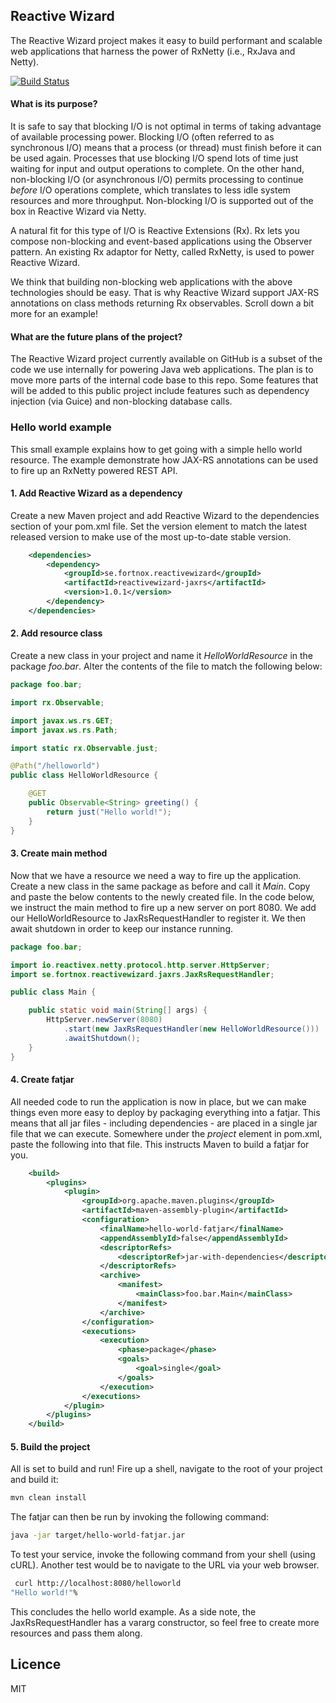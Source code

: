 ## Reactive Wizard
The Reactive Wizard project makes it easy to build performant and scalable web applications that harness the power of RxNetty (i.e., RxJava and Netty).

[![Build Status](https://travis-ci.org/FortnoxAB/reactive-wizard.svg?branch=master)](https://travis-ci.org/FortnoxAB/reactive-wizard)

#### What is its purpose?
It is safe to say that blocking I/O is not optimal in terms of taking advantage of available processing power. Blocking I/O (often referred to as synchronous I/O) means that a process (or thread) must finish before it can be used again. Processes that use blocking I/O spend lots of time just waiting for input and output operations to complete. On the other hand, non-blocking I/O (or asynchronous I/O) permits processing to continue _before_ I/O operations complete, which translates to less idle system resources and more throughput. Non-blocking I/O is supported out of the box in Reactive Wizard via Netty.

A natural fit for this type of I/O is Reactive Extensions (Rx). Rx lets you compose non-blocking and event-based applications using the Observer pattern. An existing Rx adaptor for Netty, called RxNetty, is used to power Reactive Wizard. 

We think that building non-blocking web applications with the above technologies should be easy. That is why Reactive Wizard support JAX-RS annotations on class methods returning Rx observables. Scroll down a bit more for an example!

#### What are the future plans of the project?
The Reactive Wizard project currently available on GitHub is a subset of the code we use internally for powering Java web applications. The plan is to move more parts of the internal code base to this repo. Some features that will be added to this public project include features such as dependency injection (via Guice) and non-blocking database calls.

### Hello world example
This small example explains how to get going with a simple hello world resource. The example demonstrate how JAX-RS annotations can be used to fire up an RxNetty powered REST API.

#### 1. Add Reactive Wizard as a dependency
Create a new Maven project and add Reactive Wizard to the dependencies section of your pom.xml file. Set the version element to match the latest released version to make use of the most up-to-date stable version.

```xml
    <dependencies>
        <dependency>
            <groupId>se.fortnox.reactivewizard</groupId>
            <artifactId>reactivewizard-jaxrs</artifactId>
            <version>1.0.1</version>
        </dependency>
    </dependencies>
```
#### 2. Add resource class
Create a new class in your project and name it _HelloWorldResource_ in the package _foo.bar_. Alter the contents of the file to match the following below:

```java
package foo.bar;

import rx.Observable;

import javax.ws.rs.GET;
import javax.ws.rs.Path;

import static rx.Observable.just;

@Path("/helloworld")
public class HelloWorldResource {

	@GET
	public Observable<String> greeting() {
		return just("Hello world!");
	}
}

```

#### 3. Create main method
Now that we have a resource we need a way to fire up the application. Create a new class in the same package as before and call it _Main_. Copy and paste the below contents to the newly created file. In the code below, we instruct the main method to fire up a new server on port 8080. We add our HelloWorldResource to JaxRsRequestHandler to register it. We then await shutdown in order to keep our instance running.

```java
package foo.bar;

import io.reactivex.netty.protocol.http.server.HttpServer;
import se.fortnox.reactivewizard.jaxrs.JaxRsRequestHandler;

public class Main {

	public static void main(String[] args) {
		HttpServer.newServer(8080)
			.start(new JaxRsRequestHandler(new HelloWorldResource()))
			.awaitShutdown();
	}
}
```

#### 4. Create fatjar
All needed code to run the application is now in place, but we can make things even more easy to deploy by packaging everything into a fatjar. This means that all jar files - including dependencies - are placed in a single jar file that we can execute. Somewhere under the _project_ element in pom.xml, paste the following into that file. This instructs Maven to build a fatjar for you.

```xml
    <build>
        <plugins>
            <plugin>
                <groupId>org.apache.maven.plugins</groupId>
                <artifactId>maven-assembly-plugin</artifactId>
                <configuration>
                    <finalName>hello-world-fatjar</finalName>
                    <appendAssemblyId>false</appendAssemblyId>
                    <descriptorRefs>
                        <descriptorRef>jar-with-dependencies</descriptorRef>
                    </descriptorRefs>
                    <archive>
                        <manifest>
                            <mainClass>foo.bar.Main</mainClass>
                        </manifest>
                    </archive>
                </configuration>
                <executions>
                    <execution>
                        <phase>package</phase>
                        <goals>
                            <goal>single</goal>
                        </goals>
                    </execution>
                </executions>
            </plugin>
        </plugins>
    </build>
```
#### 5. Build the project
All is set to build and run! Fire up a shell, navigate to the root of your project and build it:

```bash
mvn clean install
```

The fatjar can then be run by invoking the following command:
```bash
java -jar target/hello-world-fatjar.jar
```
To test your service, invoke the following command from your shell (using cURL). Another test would be to navigate to the URL via your web browser.

```bash
 curl http://localhost:8080/helloworld
"Hello world!"%  
```

This concludes the hello world example. As a side note, the JaxRsRequestHandler has a vararg constructor, so feel free to create more resources and pass them along.

## Licence
MIT
